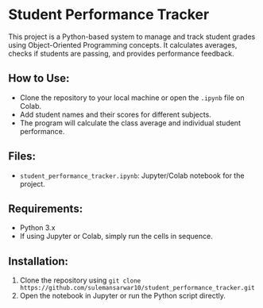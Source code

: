 # Student Performance Tracker

This project is a Python-based system to manage and track student grades using Object-Oriented Programming concepts. It calculates averages, checks if students are passing, and provides performance feedback.

## How to Use:

- Clone the repository to your local machine or open the `.ipynb` file on Colab.
- Add student names and their scores for different subjects.
- The program will calculate the class average and individual student performance.

## Files:
- `student_performance_tracker.ipynb`: Jupyter/Colab notebook for the project.


## Requirements:
- Python 3.x
- If using Jupyter or Colab, simply run the cells in sequence.

## Installation:
1. Clone the repository using `git clone https://github.com/sulemansarwar10/student_performance_tracker.git`
2. Open the notebook in Jupyter or run the Python script directly.
